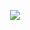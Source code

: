 <p align="center">
  <img src="https://github.com/thepeerreviews/iot-clock-node/blob/master/www/img/readme/electric-imp-loop.gif" /></a>
</p>
